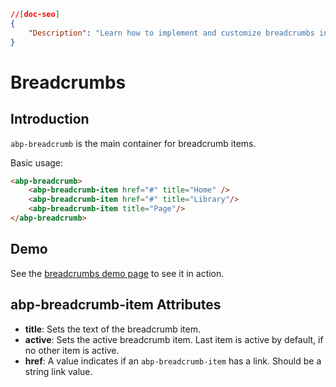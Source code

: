 ```json
//[doc-seo]
{
    "Description": "Learn how to implement and customize breadcrumbs in your ABP Framework applications with the `abp-breadcrumb` component for improved navigation."
}
```

# Breadcrumbs

## Introduction

`abp-breadcrumb` is the main container for breadcrumb items. 

Basic usage:

````html
<abp-breadcrumb>
    <abp-breadcrumb-item href="#" title="Home" />
    <abp-breadcrumb-item href="#" title="Library"/>
    <abp-breadcrumb-item title="Page"/>
</abp-breadcrumb>
````

## Demo

See the [breadcrumbs demo page](https://bootstrap-taghelpers.abp.io/Components/Breadcrumbs) to see it in action.

## abp-breadcrumb-item Attributes

- **title**: Sets the text of the breadcrumb item.
- **active**: Sets the active breadcrumb item. Last item is active by default, if no other item is active.
- **href**: A value indicates if an `abp-breadcrumb-item` has a link. Should be a string link value. 
